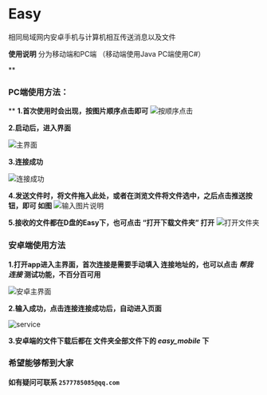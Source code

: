 # Easy
相同局域网内安卓手机与计算机相互传送消息以及文件

 **使用说明**
分为移动端和PC端 （移动端使用Java PC端使用C#）

 **

### PC端使用方法：
** 
 **1.首次使用时会出现，按图片顺序点击即可** 
![按顺序点击](https://images.gitee.com/uploads/images/2020/0823/115846_dd114ecb_5722643.png "屏幕截图.png")

 **2.启动后，进入界面** 
 
 
![主界面](https://images.gitee.com/uploads/images/2020/0823/120321_2941d62f_5722643.png "屏幕截图.png")

 **3.连接成功** 


![连接成功](https://images.gitee.com/uploads/images/2020/0823/120443_61d6eca8_5722643.png "屏幕截图.png")

 **4.发送文件时，将文件拖入此处，或者在浏览文件将文件选中，之后点击推送按钮，即可   如图**
 ![输入图片说明](https://images.gitee.com/uploads/images/2020/0823/120638_5f6fe38a_5722643.png "屏幕截图.png")

 **5.接收的文件都在D盘的Easy下，也可点击 “打开下载文件夹” 打开**
 ![打开文件夹](https://images.gitee.com/uploads/images/2020/0823/120911_a62273c3_5722643.png "屏幕截图.png")


###  **安卓端使用方法**
 **1.打开app进入主界面，首次连接是需要手动填入 连接地址的，也可以点击  _帮我连接_ 测试功能，不百分百可用** 


![安卓主界面](https://images.gitee.com/uploads/images/2020/0823/121238_30092bae_5722643.png "屏幕截图.png")

 **2.输入成功，点击连接连接成功后，自动进入页面**


 ![service](https://images.gitee.com/uploads/images/2020/0823/121527_8420913d_5722643.png "屏幕截图.png")
 
 **3.安卓端的文件下载后都在 文件夹全部文件下的  _easy_mobile_  下** 

### 希望能够帮到大家
 **如有疑问可联系 `2577785085@qq.com`** 


